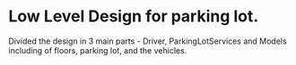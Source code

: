 # Low Level Design for parking lot.
Divided the design in 3 main parts - Driver, ParkingLotServices and Models including of floors, parking lot, and the vehicles.
